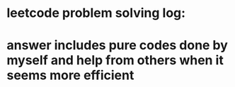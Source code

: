 # leetcode problem solving log:
# answer includes pure codes done by myself and help from others when it seems more efficient
